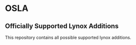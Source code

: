 # OSLA
## Officially Supported Lynox Additions

This repository contains all possible supported lynox additions.